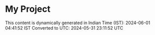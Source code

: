 # My Project

This content is dynamically generated in Indian Time (IST): 2024-06-01 04:41:52 IST
Converted to UTC: 2024-05-31 23:11:52 UTC

